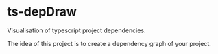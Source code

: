 # ts-depDraw
Visualisation of typescript project dependencies.


The idea of this project is to create a dependency graph of your project.